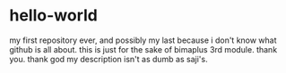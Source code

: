# hello-world
my first repository ever, and possibly my last because i don't know what github is all about. this is just for the sake of bimaplus 3rd module. thank you.
thank god my description isn't as dumb as saji's.
